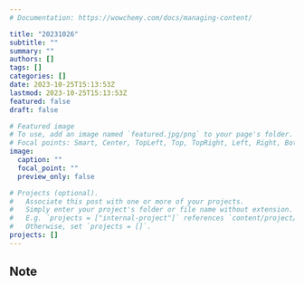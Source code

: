 ```yaml
---
# Documentation: https://wowchemy.com/docs/managing-content/

title: "20231026"
subtitle: ""
summary: ""
authors: []
tags: []
categories: []
date: 2023-10-25T15:13:53Z
lastmod: 2023-10-25T15:13:53Z
featured: false
draft: false

# Featured image
# To use, add an image named `featured.jpg/png` to your page's folder.
# Focal points: Smart, Center, TopLeft, Top, TopRight, Left, Right, BottomLeft, Bottom, BottomRight.
image:
  caption: ""
  focal_point: ""
  preview_only: false

# Projects (optional).
#   Associate this post with one or more of your projects.
#   Simply enter your project's folder or file name without extension.
#   E.g. `projects = ["internal-project"]` references `content/project/deep-learning/index.md`.
#   Otherwise, set `projects = []`.
projects: []
---
```


## Note

